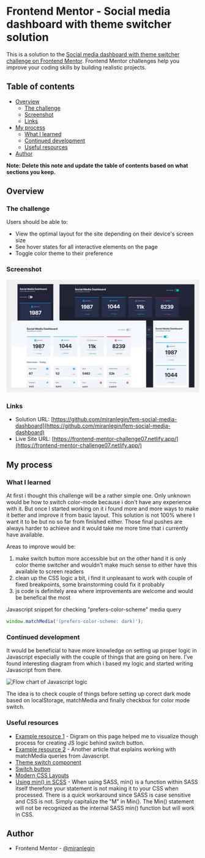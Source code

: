 # Frontend Mentor - Social media dashboard with theme switcher solution

This is a solution to the [Social media dashboard with theme switcher challenge on Frontend Mentor](https://www.frontendmentor.io/challenges/social-media-dashboard-with-theme-switcher-6oY8ozp_H). Frontend Mentor challenges help you improve your coding skills by building realistic projects.

## Table of contents

- [Overview](#overview)
  - [The challenge](#the-challenge)
  - [Screenshot](#screenshot)
  - [Links](#links)
- [My process](#my-process)
  - [What I learned](#what-i-learned)
  - [Continued development](#continued-development)
  - [Useful resources](#useful-resources)
- [Author](#author)

**Note: Delete this note and update the table of contents based on what sections you keep.**

## Overview

### The challenge

Users should be able to:

- View the optimal layout for the site depending on their device's screen size
- See hover states for all interactive elements on the page
- Toggle color theme to their preference

### Screenshot

![Screenshots](screenshots/collage.jpg)

### Links

- Solution URL: [https://github.com/miranlegin/fem-social-media-dashboard](https://github.com/miranlegin/fem-social-media-dashboard)
- Live Site URL: [https://frontend-mentor-challenge07.netlify.app/](https://frontend-mentor-challenge07.netlify.app/)

## My process

### What I learned

At first i thought this challenge will be a rather simple one. Only unknown would be how to switch color-mode because i don't have any experience with it. But once I started working on it i found more and more ways to make it better and improve it from basic layout. This solution is not 100% where I want it to be but no so far from finished either. Those final pushes are always harder to achieve and it would take me more time that i currently have available.

Areas to improve would be:

1. make switch button more accessible but on the other hand it is only color theme switcher and wouldn't make much sense to either have this available to screen readers
2. clean up the CSS logic a bit, i find it unpleasant to work with couple of fixed breakpoints, some brainstorming could fix it probably
3. js code is definitely area where improvements are welcome and would be benefical the most

Javascript snippet for checking "prefers-color-scheme" media query

```js
window.matchMedia('(prefers-color-scheme: dark)');
```

### Continued development

It would be beneficial to have more knowledge on setting up proper logic in Javascript especially with the couple of things that are going on here. I've found interesting diagram from which i based my logic and started writing Javascript from there.

![Flow chart of Javascript logic](https://www.bram.us/wordpress/wp-content/uploads/2020/04/flow-chart.png)

The idea is to check couple of things before setting up corect dark mode based on localStorage, matchMedia and finally checkbox for color mode switch.

### Useful resources

- [Example resource 1](https://www.bram.us/2020/04/26/the-quest-for-the-perfect-dark-mode-using-vanilla-javascript/) - Digram on this page helped me to visualize though process for creating JS logic behind switch button.
- [Example resource 2](https://ultimatecourses.com/blog/detecting-dark-mode-in-javascript) - Another article that explains working with matchMedia queries from Javascript.
- [Theme switch component](https://web.dev/building-a-theme-switch-component/)
- [Switch button](https://web.dev/building-a-switch-component/)
- [Modern CSS Layouts](https://web.dev/one-line-layouts/)
- [Using min() in SCSS](https://stackoverflow.com/questions/62280339/css-min-function-to-sass/65008379#65008379) - When using SASS, min() is a function within SASS itself therefore your statement is not making it to your CSS when processed. There is a quick workaround since SASS is case sensitive and CSS is not. Simply capitalize the "M" in Min(). The Min() statement will not be recognized as the internal SASS min() function but will work in CSS.

## Author

- Frontend Mentor - [@miranlegin](https://www.frontendmentor.io/profile/miranlegin)
